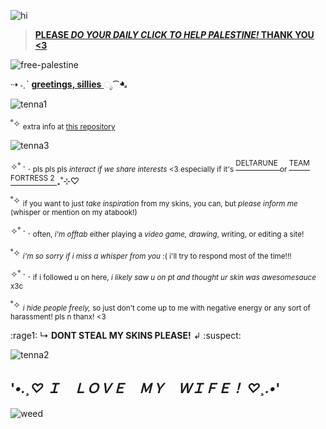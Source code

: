 ![hi](https://64.media.tumblr.com/dca16862273eb65933997fae9a6b3dc3/d036e29354923fc6-d5/s250x400/5fb7a900fdd6e73d89f0c1e3a32d209b3cdbeb5c.gifv)

> [**PLEASE _DO YOUR DAILY CLICK TO HELP PALESTINE!_ THANK YOU <3**](https://arab.org/click-to-help/palestine/)

![free-palestine](https://images-wixmp-ed30a86b8c4ca887773594c2.wixmp.com/f/3c6c2fb8-b01f-4643-ac66-9d2c8997f099/dgdu0co-9c478f4d-c5cc-4e2e-92fb-8348451745c1.png?token=eyJ0eXAiOiJKV1QiLCJhbGciOiJIUzI1NiJ9.eyJzdWIiOiJ1cm46YXBwOjdlMGQxODg5ODIyNjQzNzNhNWYwZDQxNWVhMGQyNmUwIiwiaXNzIjoidXJuOmFwcDo3ZTBkMTg4OTgyMjY0MzczYTVmMGQ0MTVlYTBkMjZlMCIsIm9iaiI6W1t7InBhdGgiOiJcL2ZcLzNjNmMyZmI4LWIwMWYtNDY0My1hYzY2LTlkMmM4OTk3ZjA5OVwvZGdkdTBjby05YzQ3OGY0ZC1jNWNjLTRlMmUtOTJmYi04MzQ4NDUxNzQ1YzEucG5nIn1dXSwiYXVkIjpbInVybjpzZXJ2aWNlOmZpbGUuZG93bmxvYWQiXX0.D65TFgBm-rCft23jNDrmQoLHZqZD8rd53eR1QIzt6JY) 


⇢ ˗ˏˋ <ins> **greetings, sillies** </ins> ೃ⁀➷

![tenna1](https://64.media.tumblr.com/19c8ce6c66c3f97b9705b9a4842fed8a/e62f9496737079a2-79/s100x200/bd1aa270ef894300a6a37e0cc761b8f0d5167703.gifv)

˚✧ <sub> extra info at [this repository](https://github.com/loudbarking/weedchiefer) </sub>

![tenna3](https://64.media.tumblr.com/75b48f8403fc0cc76e796c9934cc0272/537b0b09ba701db7-16/s250x400/294512aa46af156beb20ad2aab2dd6cb0f12c955.gifv)

✧˚ · . <sub> pls pls pls *interact if we share interests* <3 especially if it's </sub> <ins> <sup> DELTARUNE </sup> </ins> <sub> or </sub> <ins> <sup> TEAM FORTRESS 2 </sup> </ins> ₊˚⊹♡

˚✧ <sub> if you want to just *take inspiration* from my skins, you can, but *please inform me* (whisper or mention on my atabook!) </sub>

✧˚ · . <sub> often, *i'm offtab* either playing a *video game, drawing*, writing, or editing a site! </sub>

˚✧ <sub> *i'm so sorry if i miss a whisper from you* :( i'll try to respond most of the time!!! </sub>

✧˚ · . <sub> if i followed u on here, *i likely saw u on pt and thought ur skin was awesomesauce* x3c </sub>

˚✧ <sub> *i hide people freely,* so just don't come up to me with negative energy or any sort of harassment! pls n thanx! <3 </sub>

:rage1: ↳ **DONT STEAL MY SKINS PLEASE!** ↲ :suspect:

![tenna2](https://64.media.tumblr.com/2d3ffa382141d69dbc7fde322c74a27c/537b0b09ba701db7-e8/s250x400/d3ecafe5be2eafa4d8371505dd24692f0560fcd0.gifv)

## '*•.¸♡ Ｉ　ＬＯＶＥ　ＭＹ　ＷＩＦＥ！ ♡¸.•*'

![weed](https://64.media.tumblr.com/bc3467ac788bed3cfb7d9e13ecfd7480/208c53463d30577d-93/s2048x3072/35684977d32910b2ece8e2d67f54421dcb25e20d.pnj)

